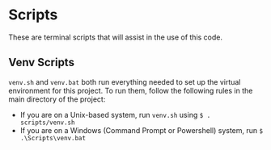 # Scripts
These are terminal scripts that will assist in the use of this code.

## Venv Scripts
`venv.sh` and `venv.bat` both run everything needed to set up the virtual environment for this project. To run them, follow the following rules in the main directory of the project:
- If you are on a Unix-based system, run `venv.sh` using `$ . scripts/venv.sh`
- If you are on a Windows (Command Prompt or Powershell) system, run `$ .\Scripts\venv.bat` 
